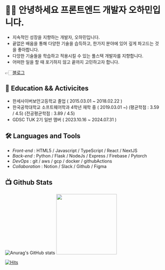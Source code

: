 # 🧑‍💻 안녕하세요 프론트엔드 개발자 오하민입니다.

* 지속적인 성장을 지향하는 개발자, 오하민입니다.
* 끝없은 배움을 통해 다양한 기술을 습득하고, 한가지 분야에 있어 깊게 파고드는 것을 좋아합니다.
* 다앙한 기술들을 학습하고 적용시킬 수 있는 풀스택 개발자를 지향합니다.
* 어떠한 일을 할 때 포기하지 않고 끝까지 고민하고자 합니다. 
   
👉🏻[블로그](https://ohamin26.tistory.com/) 
 
## 📝 Education && Activicites

* 한세사이버보안고등학교 졸업 ( 2015.03.01 ~ 2018.02.22 ) 
* 한국공학대학교 소프트웨어학과 4학년 재학 중 ( 2019.03.01 ~) (평균학점 : 3.59 / 4.5) (전공평균학점 : 3.89 / 4.5)
* GDSC TUK 2기 일반 맴버 ( 2023.10.16 ~ 2024.07.31 )

## 🛠 Languages and Tools

* *Front-end* : HTML5 / Javascript / TypeScript / React / NextJS
* *Back-end*  : Python / Flask / NodeJs / Express / Firebase / Pytorch
* *DevOps* : git / aws / gcp / docker / githubActions
* *Collaboration* : Notion / Slack / Github / Figma


## 📺 Github Stats


![Anurag's GitHub stats](https://github-readme-stats.vercel.app/api?username=ohamin26&show_icons=true&theme=prussian)
<img style="height:195px" src="https://github-readme-stats.vercel.app/api/top-langs/?username=ohamin26&layout=compact&theme=prussian&hide_border=true" />



[![Hits](https://hits.seeyoufarm.com/api/count/incr/badge.svg?url=https%3A%2F%2Fgithub.com%2Fohamin26&count_bg=%2379C83D&title_bg=%23555555&icon=tencentqq.svg&icon_color=%23E7E7E7&title=hits&edge_flat=false)](https://hits.seeyoufarm.com)
